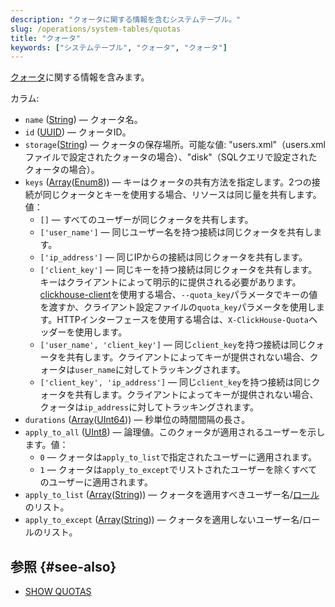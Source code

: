 ```yaml
---
description: "クォータに関する情報を含むシステムテーブル。"
slug: /operations/system-tables/quotas
title: "クォータ"
keywords: ["システムテーブル", "クォータ", "クォータ"]
---
```


[クォータ](../../operations/system-tables/quotas.md)に関する情報を含みます。

カラム:
- `name` ([String](../../sql-reference/data-types/string.md)) — クォータ名。
- `id` ([UUID](../../sql-reference/data-types/uuid.md)) — クォータID。
- `storage`([String](../../sql-reference/data-types/string.md)) — クォータの保存場所。可能な値: "users.xml"（users.xmlファイルで設定されたクォータの場合）、"disk"（SQLクエリで設定されたクォータの場合）。
- `keys` ([Array](../../sql-reference/data-types/array.md)([Enum8](../../sql-reference/data-types/enum.md))) — キーはクォータの共有方法を指定します。2つの接続が同じクォータとキーを使用する場合、リソースは同じ量を共有します。値：
    - `[]` — すべてのユーザーが同じクォータを共有します。
    - `['user_name']` — 同じユーザー名を持つ接続は同じクォータを共有します。
    - `['ip_address']` — 同じIPからの接続は同じクォータを共有します。
    - `['client_key']` — 同じキーを持つ接続は同じクォータを共有します。キーはクライアントによって明示的に提供される必要があります。[clickhouse-client](../../interfaces/cli.md)を使用する場合、`--quota_key`パラメータでキーの値を渡すか、クライアント設定ファイルの`quota_key`パラメータを使用します。HTTPインターフェースを使用する場合は、`X-ClickHouse-Quota`ヘッダーを使用します。
    - `['user_name', 'client_key']` — 同じ`client_key`を持つ接続は同じクォータを共有します。クライアントによってキーが提供されない場合、クォータは`user_name`に対してトラッキングされます。
    - `['client_key', 'ip_address']` — 同じ`client_key`を持つ接続は同じクォータを共有します。クライアントによってキーが提供されない場合、クォータは`ip_address`に対してトラッキングされます。
- `durations` ([Array](../../sql-reference/data-types/array.md)([UInt64](../../sql-reference/data-types/int-uint.md))) — 秒単位の時間間隔の長さ。
- `apply_to_all` ([UInt8](../../sql-reference/data-types/int-uint.md#uint-ranges)) — 論理値。このクォータが適用されるユーザーを示します。値：
    - `0` — クォータは`apply_to_list`で指定されたユーザーに適用されます。
    - `1` — クォータは`apply_to_except`でリストされたユーザーを除くすべてのユーザーに適用されます。
- `apply_to_list` ([Array](../../sql-reference/data-types/array.md)([String](../../sql-reference/data-types/string.md))) — クォータを適用すべきユーザー名/[ロール](../../guides/sre/user-management/index.md#role-management)のリスト。
- `apply_to_except` ([Array](../../sql-reference/data-types/array.md)([String](../../sql-reference/data-types/string.md))) — クォータを適用しないユーザー名/ロールのリスト。

## 参照 {#see-also}

- [SHOW QUOTAS](../../sql-reference/statements/show.md#show-quotas-statement)
